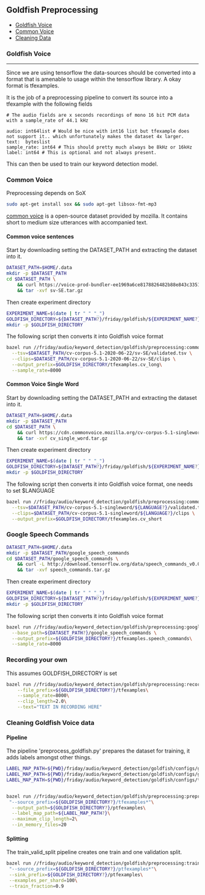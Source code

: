 ## Goldfish Preprocessing

- [Goldfish Voice](#goldfish-voice)
- [Common Voice](#common-voice)
- [Cleaning Data](#cleaning-goldfish-voice-data)

### Goldfish Voice

---

Since we are using tensorflow the data-sources should be converted into a format that is amenable to usage within the tensorflow library. A okay format is tfexamples. 

It is the job of a preprocessing pipeline to convert its source into a tfexample with the following fields

```python3
# The audio fields are x seconds recordings of mono 16 bit PCM data with a sample_rate of 44.1 kHz

audio: int64list # Would be nice with int16 list but tfexample does not support it.. which unfortunately makes the dataset 4x larger.
text:  byteslist
sample_rate: int64 # This should pretty much always be 8kHz or 16kHz
label: int64 # This is optional and not always present.
```

This can then be used to train our keyword detection model.

### Common Voice

Preprocessing depends on SoX

```bash
sudo apt-get install sox && sudo apt-get libsox-fmt-mp3
```


[common voice](https://commonvoice.mozilla.org/sv-SE/datasets) is a open-source dataset provided by mozilla. It contains short to medium size utterances with accompanied text.

#### Common voice sentences

Start by downloading setting the DATASET_PATH and extracting the dataset into it.

```bash
DATASET_PATH=$HOME/.data
mkdir -p $DATASET_PATH
cd $DATASET_PATH \
    && curl https://voice-prod-bundler-ee1969a6ce8178826482b88e843c335139bd3fb4.s3.amazonaws.com/cv-corpus-5.1-2020-06-22/sv-SE.tar.gz -L > sv-SE.tar.gz \
    && tar -xvf sv-SE.tar.gz
```

Then create experiment directory 

```bash
EXPERIMENT_NAME=$(date | tr " " "_")
GOLDFISH_DIRECTORY=${DATASET_PATH?}/friday/goldfish/${EXPERIMENT_NAME?}
mkdir -p $GOLDFISH_DIRECTORY
```

The following script then converts it into Goldfish voice format

```bash
bazel run //friday/audio/keyword_detection/goldfish/preprocessing:common_voice_to_goldfish_voice --\
  --tsv=$DATASET_PATH/cv-corpus-5.1-2020-06-22/sv-SE/validated.tsv \
  --clips=$DATASET_PATH/cv-corpus-5.1-2020-06-22/sv-SE/clips \
  --output_prefix=$GOLDFISH_DIRECTORY/tfexamples.cv_long\
  --sample_rate=8000
```

#### Common Voice Single Word

Start by downloading setting the DATASET_PATH and extracting the dataset into it.

```bash 
DATASET_PATH=$HOME/.data
mkdir -p $DATASET_PATH
cd $DATASET_PATH \
    && curl https://cdn.commonvoice.mozilla.org/cv-corpus-5.1-singleword/cv-corpus-5.1-singleword.tar.gz > cv_single_word.tar.gz\
    && tar -xvf cv_single_word.tar.gz
```

Then create experiment directory 

```bash
EXPERIMENT_NAME=$(date | tr " " "_")
GOLDFISH_DIRECTORY=${DATASET_PATH?}/friday/goldfish/${EXPERIMENT_NAME?}
mkdir -p $GOLDFISH_DIRECTORY
```

The following script then converts it into Goldfish voice format, one needs to set $LANGUAGE


```bash
bazel run //friday/audio/keyword_detection/goldfish/preprocessing:common_voice_to_goldfish_voice --\
  --tsv=$DATASET_PATH/cv-corpus-5.1-singleword/${LANGUAGE?}/validated.tsv \
  --clips=$DATASET_PATH/cv-corpus-5.1-singleword/${LANGUAGE?}/clips \
  --output_prefix=$GOLDFISH_DIRECTORY/tfexamples.cv_short
```

### Google Speech Commands

```bash
DATASET_PATH=$HOME/.data
mkdir -p $DATASET_PATH/google_speech_commands
cd $DATASET_PATH/google_speech_commands \
    && curl -L http://download.tensorflow.org/data/speech_commands_v0.02.tar.gz > speech_commands.tar.gz \
    && tar -xvf speech_commands.tar.gz
```

Then create experiment directory 

```bash
EXPERIMENT_NAME=$(date | tr " " "_")
GOLDFISH_DIRECTORY=${DATASET_PATH?}/friday/goldfish/${EXPERIMENT_NAME?}
mkdir -p $GOLDFISH_DIRECTORY
```

The following script then converts it into Goldfish voice format

```bash
bazel run //friday/audio/keyword_detection/goldfish/preprocessing:google_speech_commands_to_goldfish_voice --\
  --base_path=${DATASET_PATH?}/google_speech_commands \
  --output_prefix=${GOLDFISH_DIRECTORY?}/tfexamples.speech_commands\
  --sample_rate=8000
```

### Recording your own

This assumes GOLDFISH_DIRECTORY is set

```bash
bazel run //friday/audio/keyword_detection/goldfish/preprocessing:record_personal_examples --\
    --file_prefix=${GOLDFISH_DIRECTORY?}/tfexamples\
    --sample_rate=8000\
    --clip_length=2.0\
    --text="TEXT IN RECORDING HERE"

```

### Cleaning Goldfish Voice data

#### Pipeline
The pipeline 'preprocess_goldfish.py' prepares the dataset for training, it adds labels amongst other things.

```bash
LABEL_MAP_PATH=${PWD}/friday/audio/keyword_detection/goldfish/configs/google_speech_commands_label_map.json
LABEL_MAP_PATH=${PWD}/friday/audio/keyword_detection/goldfish/configs/google_speech_commands_few_label_map.json
LABEL_MAP_PATH=${PWD}/friday/audio/keyword_detection/goldfish/configs/tänd_släck.json


bazel run //friday/audio/keyword_detection/goldfish/preprocessing:preprocess_goldfish --\
 "--source_prefix=${GOLDFISH_DIRECTORY?}/tfexamples*"\
  --output_path=${GOLDFISH_DIRECTORY?}/ptfexamples\
  --label_map_path=${LABEL_MAP_PATH?}\
  --maximum_clip_length=2\
  --in_memory_files=20
```

#### Splitting

The train_valid_split pipeline creates one train and one validation split.

```bash
bazel run //friday/audio/keyword_detection/goldfish/preprocessing:train_valid_split --\
 "--source_prefix=${GOLDFISH_DIRECTORY?}/ptfexamples*"\
 --sink_prefix=${GOLDFISH_DIRECTORY?}/ptfexamples\
 --examples_per_shard=100\
 --train_fraction=0.9
```
